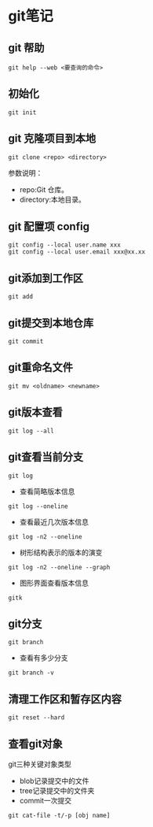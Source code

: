 <!--
 * @Descripttion: 
 * @version: 
 * @Author: wang zhiguo
 * @Date: 2020-07-19 15:07:18
 * @LastEditors: wang zhiguo
 * @LastEditTime: 2020-07-19 17:06:39
--> 
# git笔记
## git 帮助
```
git help --web <要查询的命令>
```
## 初始化
```
git init
```

## git 克隆项目到本地
```
git clone <repo> <directory>
```
参数说明：
- repo:Git 仓库。
- directory:本地目录。

## git 配置项 config
```
git config --local user.name xxx
git config --local user.email xxx@xx.xx
```
## git添加到工作区
```
git add
```
## git提交到本地仓库
```
git commit
```
## git重命名文件
```
git mv <oldname> <newname>
```
## git版本查看
```
git log --all
```
## git查看当前分支
```
git log
```
- 查看简略版本信息
```
git log --oneline
```
- 查看最近几次版本信息
```
git log -n2 --oneline
```
- 树形结构表示的版本的演变
```
git log -n2 --oneline --graph
```
- 图形界面查看版本信息

```
gitk
```
## git分支
```
git branch
```
- 查看有多少分支
```
git branch -v
```
## 清理工作区和暂存区内容
```
git reset --hard
```

## 查看git对象
git三种关键对象类型
- blob记录提交中的文件
- tree记录提交中的文件夹
- commit一次提交
```
git cat-file -t/-p [obj name]
```